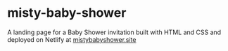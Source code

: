 ﻿# misty-baby-shower
 A landing page for a Baby Shower invitation built with HTML and CSS and deployed on Netlify
at [mistybabyshower.site](https://mistybabyshower.site/)

